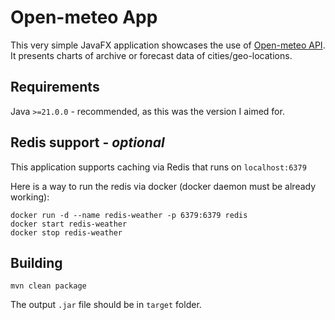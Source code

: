 # Open-meteo App

This very simple JavaFX application showcases the use of [Open-meteo API](https://open-meteo.com/en/docs).
It presents charts of archive or forecast data of cities/geo-locations.

## Requirements

Java `>=21.0.0` - recommended, as this was the version I aimed for.

## Redis support - *optional*

This application supports caching via Redis that runs on `localhost:6379`

Here is a way to run the redis via docker (docker daemon must be already working):
```
docker run -d --name redis-weather -p 6379:6379 redis
docker start redis-weather
docker stop redis-weather
```

## Building

```
mvn clean package
```
The output `.jar` file should be in `target` folder.

